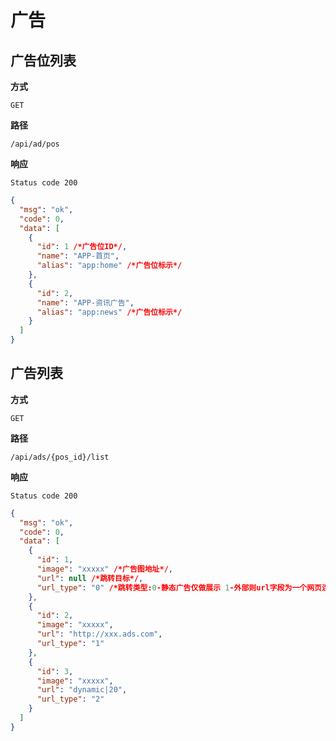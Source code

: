 # 广告

## 广告位列表

**方式**

`GET`

**路径**

`/api/ad/pos`

**响应**

`Status code 200`

```json
{
  "msg": "ok",
  "code": 0,
  "data": [
    {
      "id": 1 /*广告位ID*/,
      "name": "APP-首页",
      "alias": "app:home" /*广告位标示*/
    },
    {
      "id": 2,
      "name": "APP-资讯广告",
      "alias": "app:news" /*广告位标示*/
    }
  ]
}
```

## 广告列表

**方式**

`GET`

**路径**

`/api/ads/{pos_id}/list`

**响应**

`Status code 200`

```json
{
  "msg": "ok",
  "code": 0,
  "data": [
    {
      "id": 1,
      "image": "xxxxx" /*广告图地址*/,
      "url": null /*跳转目标*/,
      "url_type": "0" /*跳转类型:0-静态广告仅做展示 1-外部则url字段为一个网页连接地址使用webview进行加载 2-内部连接 根绝规定进行跳转*/
    },
    {
      "id": 2,
      "image": "xxxxx",
      "url": "http://xxx.ads.com",
      "url_type": "1"
    },
    {
      "id": 3,
      "image": "xxxxx",
      "url": "dynamic|20",
      "url_type": "2"
    }
  ]
}
```
